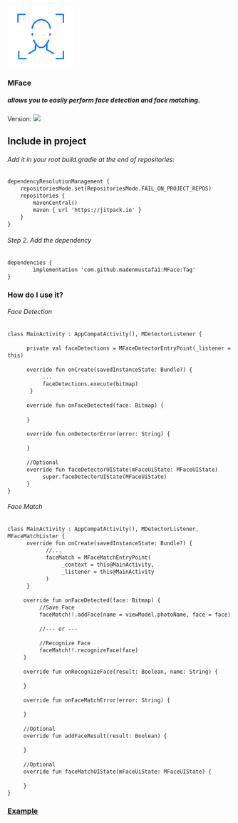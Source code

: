  ![Face Match](gif/face_match.gif)

### MFace

 ##### allows you to easily perform face detection and face matching.

Version: [![](https://jitpack.io/v/madenmustafa1/MFace.svg)](https://jitpack.io/#madenmustafa1/MFace)


## Include in project

###### Add it in your root build.gradle at the end of repositories:

	dependencyResolutionManagement {
		repositoriesMode.set(RepositoriesMode.FAIL_ON_PROJECT_REPOS)
		repositories {
			mavenCentral()
			maven { url 'https://jitpack.io' }
		}
	}

###### Step 2. Add the dependency
	dependencies {
	        implementation 'com.github.madenmustafa1:MFace:Tag'
	}


### How do I use it?
###### Face Detection
	class MainActivity : AppCompatActivity(), MDetectorListener {
	
	      private val faceDetections = MFaceDetectorEntryPoint(_listener = this)
	 
	      override fun onCreate(savedInstanceState: Bundle?) {
	           ...
	           faceDetections.execute(bitmap)
	       }
	      
	      override fun onFaceDetected(face: Bitmap) {
	           
	      }
	
	      override fun onDetectorError(error: String) {
	
	      }
	
	      //Optional
	      override fun faceDetectorUIState(mFaceUiState: MFaceUIState)
	           super.faceDetectorUIState(MFaceUiState)
	      }
	}


###### Face Match
	class MainActivity : AppCompatActivity(), MDetectorListener, MFaceMatchLister {
	      override fun onCreate(savedInstanceState: Bundle?) {
	            //...
	            faceMatch = MFaceMatchEntryPoint(
	                 _context = this@MainActivity,
	                 _listener = this@MainActivity
	            )
	      }
	
	     override fun onFaceDetected(face: Bitmap) {
	          //Save Face 
	          faceMatch!!.addFace(name = viewModel.photoName, face = face)
	
	          //--- or ---
	  
	          //Recognize Face
	          faceMatch!!.recognizeFace(face)
	     }
	
	     override fun onRecognizeFace(result: Boolean, name: String) {
	 
	     }
	 
	     override fun onFaceMatchError(error: String) {
	 
	     }
	
	     //Optional
	     override fun addFaceResult(result: Boolean) {
	         
	     }
	  
	     //Optional
	     override fun faceMatchUIState(mFaceUiState: MFaceUIState) {
	 
	     }
	}




### [Example](https://github.com/madenmustafa1/MFace/blob/main/app/src/main/java/com/maden/mface/presentation/MainActivity.kt "Click")
